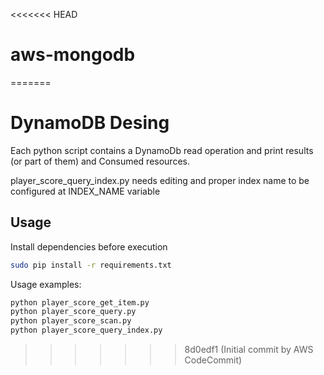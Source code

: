 <<<<<<< HEAD
# aws-mongodb
=======
# DynamoDB Desing

Each python script contains a DynamoDb read operation and print results (or part of them) and Consumed resources.

player_score_query_index.py needs editing and proper index name to be configured at INDEX_NAME variable

## Usage

Install dependencies before execution
```bash
sudo pip install -r requirements.txt
```
Usage examples:
```bash
python player_score_get_item.py
python player_score_query.py
python player_score_scan.py
python player_score_query_index.py
```
>>>>>>> 8d0edf1 (Initial commit by AWS CodeCommit)
